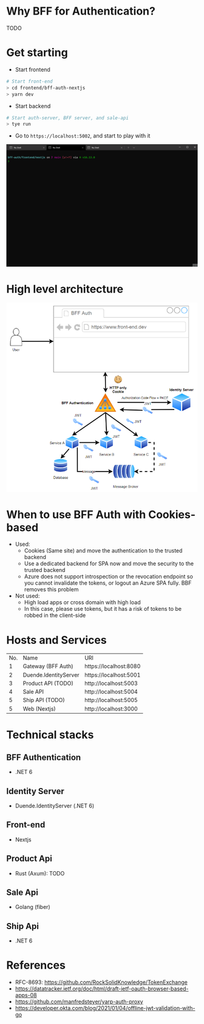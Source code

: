 # Why BFF for Authentication?

TODO

# Get starting

- Start frontend

```bash
# Start front-end
> cd frontend/bff-auth-nextjs
> yarn dev
```

- Start backend

```bash
# Start auth-server, BFF server, and sale-api
> tye run
```

- Go to `https://localhost:5002`, and start to play with it

![](assets/auth_flow.gif)

# High level architecture

![](assets/overview.png)

# When to use BFF Auth with Cookies-based
- Used: 
  - Cookies (Same site) and move the authentication to the trusted backend
  - Use a dedicated backend for SPA now and move the security to the trusted backend
  - Azure does not support introspection or the revocation endpoint so you cannot invalidate the tokens, or logout an Azure SPA fully. BBF removes this problem
- Not used:
  - High load apps or cross domain with high load
  - In this case, please use tokens, but it has a risk of tokens to be robbed in the client-side

# Hosts and Services

<table>
  <tr>
    <td>No.</td>
    <td>Name</td>
    <td>URI</td>
  </tr>
  <tr>
    <td>1</td>
    <td>Gateway (BFF Auth)</td>
    <td>https://localhost:8080</td>
  </tr>
  <tr>
    <td>2</td>
    <td>Duende.IdentityServer</td>
    <td>https://localhost:5001</td>
  </tr>
  <tr>
    <td>3</td>
    <td>Product API (TODO)</td>
    <td>http://localhost:5003</td>
  </tr>
  <tr>
    <td>4</td>
    <td>Sale API</td>
    <td>http://localhost:5004</td>
  </tr>
  <tr>
    <td>5</td>
    <td>Ship API (TODO)</td>
    <td>http://localhost:5005</td>
  </tr>
  <tr>
    <td>5</td>
    <td>Web (Nextjs)</td>
    <td>http://localhost:3000</td>
  </tr>
</table>

# Technical stacks

## BFF Authentication
- .NET 6

## Identity Server
- Duende.IdentityServer (.NET 6)

## Front-end
- Nextjs

## Product Api
- Rust (Axum): TODO

## Sale Api
- Golang (fiber)

## Ship Api
- .NET 6

# References
- RFC-8693: https://github.com/RockSolidKnowledge/TokenExchange
- https://datatracker.ietf.org/doc/html/draft-ietf-oauth-browser-based-apps-08
- https://github.com/manfredsteyer/yarp-auth-proxy
- https://developer.okta.com/blog/2021/01/04/offline-jwt-validation-with-go
